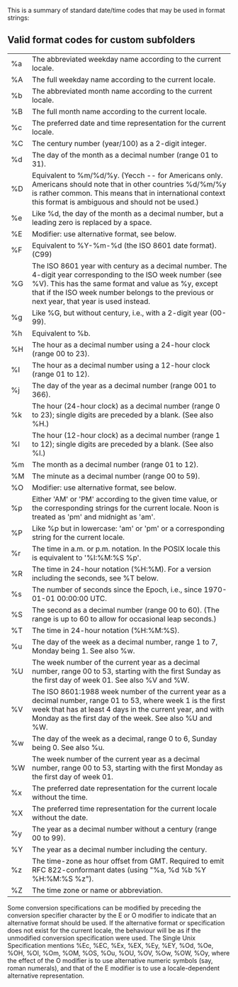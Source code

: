 

This is a summary of standard date/time codes that may be used in format strings:

## Valid format codes for custom subfolders

|     |                                                                                                                                                                                                                                                                   |
| --- | ----------------------------------------------------------------------------------------------------------------------------------------------------------------------------------------------------------------------------------------------------------------- |
| %a  | The abbreviated weekday name according to the current locale.                                                                                                                                                                                                     |
| %A  | The full weekday name according to the current locale.                                                                                                                                                                                                            |
| %b  | The abbreviated month name according to the current locale.                                                                                                                                                                                                       |
| %B  | The full month name according to the current locale.                                                                                                                                                                                                              |
| %c  | The preferred date and time representation for the current locale.                                                                                                                                                                                                |
| %C  | The century number (year/100) as a 2-digit integer.                                                                                                                                                                                                               |
| %d  | The day of the month as a decimal number (range 01 to 31).                                                                                                                                                                                                        |
| %D  | Equivalent to %m/%d/%y. (Yecch -- for Americans only. Americans should note that in other countries %d/%m/%y is rather common. This means that in international context this format is ambiguous and should not be used.)                                         |
| %e  | Like %d, the day of the month as a decimal number, but a leading zero is replaced by a space.                                                                                                                                                                     |
| %E  | Modifier: use alternative format, see below.                                                                                                                                                                                                                      |
| %F  | Equivalent to %Y-%m-%d (the ISO 8601 date format). (C99)                                                                                                                                                                                                          |
| %G  | The ISO 8601 year with century as a decimal number. The 4-digit year corresponding to the ISO week number (see %V). This has the same format and value as %y, except that if the ISO week number belongs to the previous or next year, that year is used instead. |
| %g  | Like %G, but without century, i.e., with a 2-digit year (00-99).                                                                                                                                                                                                  |
| %h  | Equivalent to %b.                                                                                                                                                                                                                                                 |
| %H  | The hour as a decimal number using a 24-hour clock (range 00 to 23).                                                                                                                                                                                              |
| %I  | The hour as a decimal number using a 12-hour clock (range 01 to 12).                                                                                                                                                                                              |
| %j  | The day of the year as a decimal number (range 001 to 366).                                                                                                                                                                                                       |
| %k  | The hour (24-hour clock) as a decimal number (range 0 to 23); single digits are preceded by a blank. (See also %H.)                                                                                                                                               |
| %l  | The hour (12-hour clock) as a decimal number (range 1 to 12); single digits are preceded by a blank. (See also %I.)                                                                                                                                               |
| %m  | The month as a decimal number (range 01 to 12).                                                                                                                                                                                                                   |
| %M  | The minute as a decimal number (range 00 to 59).                                                                                                                                                                                                                  |
| %O  | Modifier: use alternative format, see below.                                                                                                                                                                                                                      |
| %p  | Either 'AM' or 'PM' according to the given time value, or the corresponding strings for the current locale. Noon is treated as 'pm' and midnight as 'am'.                                                                                                         |
| %P  | Like %p but in lowercase: 'am' or 'pm' or a corresponding string for the current locale.                                                                                                                                                                          |
| %r  | The time in a.m. or p.m. notation. In the POSIX locale this is equivalent to '%I:%M:%S %p'.                                                                                                                                                                       |
| %R  | The time in 24-hour notation (%H:%M). For a version including the seconds, see %T below.                                                                                                                                                                          |
| %s  | The number of seconds since the Epoch, i.e., since 1970-01-01 00:00:00 UTC.                                                                                                                                                                                       |
| %S  | The second as a decimal number (range 00 to 60). (The range is up to 60 to allow for occasional leap seconds.)                                                                                                                                                    |
| %T  | The time in 24-hour notation (%H:%M:%S).                                                                                                                                                                                                                          |
| %u  | The day of the week as a decimal number, range 1 to 7, Monday being 1. See also %w.                                                                                                                                                                               |
| %U  | The week number of the current year as a decimal number, range 00 to 53, starting with the first Sunday as the first day of week 01. See also %V and %W.                                                                                                          |
| %V  | The ISO 8601:1988 week number of the current year as a decimal number, range 01 to 53, where week 1 is the first week that has at least 4 days in the current year, and with Monday as the first day of the week. See also %U and %W.                             |
| %w  | The day of the week as a decimal, range 0 to 6, Sunday being 0. See also %u.                                                                                                                                                                                      |
| %W  | The week number of the current year as a decimal number, range 00 to 53, starting with the first Monday as the first day of week 01.                                                                                                                              |
| %x  | The preferred date representation for the current locale without the time.                                                                                                                                                                                        |
| %X  | The preferred time representation for the current locale without the date.                                                                                                                                                                                        |
| %y  | The year as a decimal number without a century (range 00 to 99).                                                                                                                                                                                                  |
| %Y  | The year as a decimal number including the century.                                                                                                                                                                                                               |
| %z  | The time-zone as hour offset from GMT. Required to emit RFC 822-conformant dates (using "%a, %d %b %Y %H:%M:%S %z").                                                                                                                                              |
| %Z  | The time zone or name or abbreviation.                                                                                                                                                                                                                            |

Some conversion specifications can be modified by preceding the conversion specifier character by the E or O modifier to indicate that an alternative format should be used. If the alternative format or specification does not exist for the current locale, the behaviour will be as if the unmodified conversion specification were used. The Single Unix Specification mentions %Ec, %EC, %Ex, %EX, %Ey, %EY, %Od, %Oe, %OH, %OI, %Om, %OM, %OS, %Ou, %OU, %OV, %Ow, %OW, %Oy, where the effect of the O modifier is to use alternative numeric symbols (say, roman numerals), and that of the E modifier is to use a locale-dependent alternative representation.